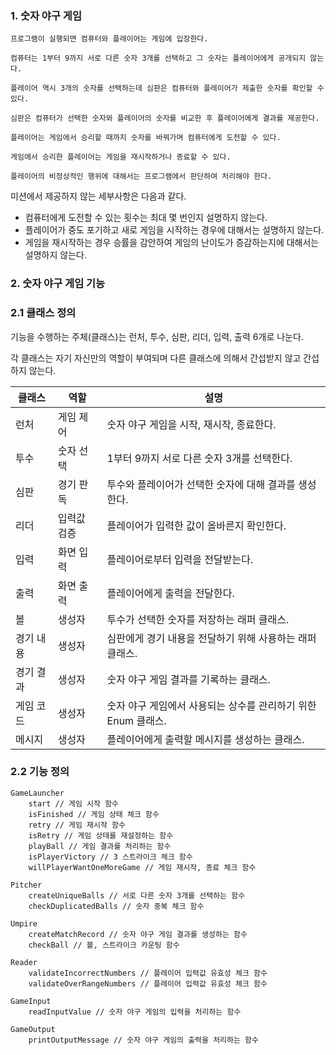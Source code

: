 ### 1. 숫자 야구 게임

```
프로그램이 실행되면 컴퓨터와 플레이어는 게임에 입장한다.

컴퓨터는 1부터 9까지 서로 다른 숫자 3개를 선택하고 그 숫자는 플레이어에게 공개되지 않는다.

플레이어 역시 3개의 숫자를 선택하는데 심판은 컴퓨터와 플레이어가 제출한 숫자를 확인할 수 있다.

심판은 컴퓨터가 선택한 숫자와 플레이어의 숫자를 비교한 후 플레이어에게 결과를 제공한다.

플레이어는 게임에서 승리할 때까지 숫자를 바꿔가며 컴퓨터에게 도전할 수 있다.

게임에서 승리한 플레이어는 게임을 재시작하거나 종료할 수 있다.

플레이어의 비정상적인 행위에 대해서는 프로그램에서 판단하여 처리해야 한다.
```

미션에서 제공하지 않는 세부사항은 다음과 같다.

- 컴퓨터에게 도전할 수 있는 횟수는 최대 몇 번인지 설명하지 않는다.
- 플레이어가 중도 포기하고 새로 게임을 시작하는 경우에 대해서는 설명하지 않는다.
- 게임을 재시작하는 경우 승률을 감안하여 게임의 난이도가 증감하는지에 대해서는 설명하지 않는다.

### 2. 숫자 야구 게임 기능

### 2.1 클래스 정의

기능을 수행하는 주체(클래스)는 런처, 투수, 심판, 리더, 입력, 출력 6개로 나눈다.

각 클래스는 자기 자신만의 역할이 부여되며 다른 클래스에 의해서 간섭받지 않고 간섭하지 않는다.

|클래스|역할|설명|
|---|---|---|
|런처|게임 제어|숫자 야구 게임을 시작, 재시작, 종료한다.|
|투수|숫자 선택|1부터 9까지 서로 다른 숫자 3개를 선택한다.|
|심판|경기 판독|투수와 플레이어가 선택한 숫자에 대해 결과를 생성한다.|
|리더|입력값 검증|플레이어가 입력한 값이 올바른지 확인한다.|
|입력|화면 입력|플레이어로부터 입력을 전달받는다.|
|출력|화면 출력|플레이어에게 출력을 전달한다.|
|볼|생성자|투수가 선택한 숫자를 저장하는 래퍼 클래스.|
|경기 내용|생성자|심판에게 경기 내용을 전달하기 위해 사용하는 래퍼 클래스.|
|경기 결과|생성자|숫자 야구 게임 결과를 기록하는 클래스.|
|게임 코드|생성자|숫자 야구 게임에서 사용되는 상수를 관리하기 위한 Enum 클래스.|
|메시지|생성자|플레이어에게 출력할 메시지를 생성하는 클래스.|

### 2.2 기능 정의
```
GameLauncher
    start // 게임 시작 함수
    isFinished // 게임 상태 체크 함수
    retry // 게임 재시작 함수    
    isRetry // 게임 상태를 재설정하는 함수
    playBall // 게임 결과를 처리하는 함수    
    isPlayerVictory // 3 스트라이크 체크 함수    
    willPlayerWantOneMoreGame // 게임 재시작, 종료 체크 함수
  
Pitcher
    createUniqueBalls // 서로 다른 숫자 3개를 선택하는 함수
    checkDuplicatedBalls // 숫자 중복 체크 함수
    
Umpire
    createMatchRecord // 숫자 야구 게임 결과를 생성하는 함수
    checkBall // 볼, 스트라이크 카운팅 함수
  
Reader
    validateIncorrectNumbers // 플레이어 입력값 유효성 체크 함수
    validateOverRangeNumbers // 플레이어 입력값 유효성 체크 함수
  
GameInput
    readInputValue // 숫자 야구 게임의 입력을 처리하는 함수
  
GameOutput
    printOutputMessage // 숫자 야구 게임의 출력을 처리하는 함수
```
